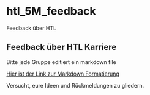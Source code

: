 # htl_5M_feedback
Feedback über HTL

## Feedback über HTL Karriere

Bitte jede Gruppe editiert ein markdown file

[Hier ist der Link zur Markdown Formatierung](https://www.markdownguide.org/basic-syntax/)

Versucht, eure Ideen und Rückmeldungen zu gliedern.
